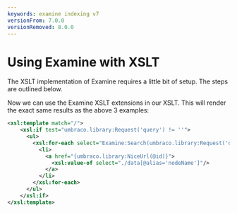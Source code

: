 ```yaml
---
keywords: examine indexing v7
versionFrom: 7.0.0
versionRemoved: 8.0.0
---
```


# Using Examine with XSLT

The XSLT implementation of Examine requires a little bit of setup. The steps are outlined below.

Now we can use the Examine XSLT extensions in our XSLT. This will render the exact same results as the above 3 examples:

```xml
<xsl:template match="/">
    <xsl:if test="umbraco.library:Request('query') != ''">
      <ul>
        <xsl:for-each select="Examine:Search(umbraco.library:Request('query'))//node">
          <li>
            <a href="{umbraco.library:NiceUrl(@id)}">
              <xsl:value-of select="./data[@alias='nodeName']"/>
            </a>
          </li>
        </xsl:for-each>
      </ul>
    </xsl:if>
</xsl:template>
```
